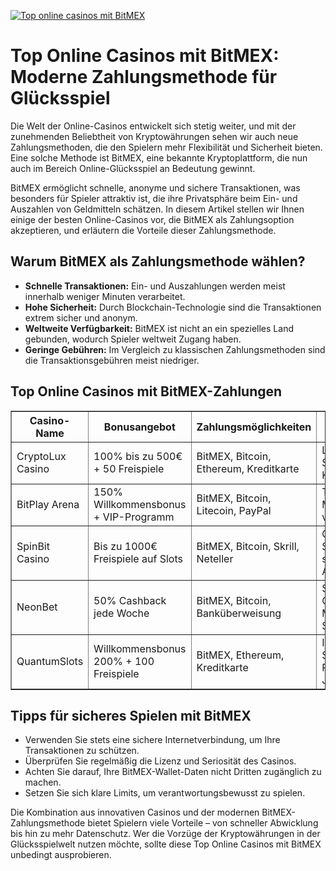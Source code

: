 [![Top online casinos mit BitMEX](https://123-caf.pages.dev/gitsignup.png)](https://vrmoo.ru/Bt82HjjY)

<h1>Top Online Casinos mit BitMEX: Moderne Zahlungsmethode für Glücksspiel</h1>  <p>Die Welt der Online-Casinos entwickelt sich stetig weiter, und mit der zunehmenden Beliebtheit von Kryptowährungen sehen wir auch neue Zahlungsmethoden, die den Spielern mehr Flexibilität und Sicherheit bieten. Eine solche Methode ist BitMEX, eine bekannte Kryptoplattform, die nun auch im Bereich Online-Glücksspiel an Bedeutung gewinnt.</p>  <p>BitMEX ermöglicht schnelle, anonyme und sichere Transaktionen, was besonders für Spieler attraktiv ist, die ihre Privatsphäre beim Ein- und Auszahlen von Geldmitteln schätzen. In diesem Artikel stellen wir Ihnen einige der besten Online-Casinos vor, die BitMEX als Zahlungsoption akzeptieren, und erläutern die Vorteile dieser Zahlungsmethode.</p>  <h2>Warum BitMEX als Zahlungsmethode wählen?</h2> <ul>   <li><strong>Schnelle Transaktionen:</strong> Ein- und Auszahlungen werden meist innerhalb weniger Minuten verarbeitet.</li>   <li><strong>Hohe Sicherheit:</strong> Durch Blockchain-Technologie sind die Transaktionen extrem sicher und anonym.</li>   <li><strong>Weltweite Verfügbarkeit:</strong> BitMEX ist nicht an ein spezielles Land gebunden, wodurch Spieler weltweit Zugang haben.</li>   <li><strong>Geringe Gebühren:</strong> Im Vergleich zu klassischen Zahlungsmethoden sind die Transaktionsgebühren meist niedriger.</li> </ul>  <h2>Top Online Casinos mit BitMEX-Zahlungen</h2> <table border="1" cellpadding="8" cellspacing="0" style="border-collapse: collapse; width: 100%;">   <thead>     <tr>       <th>Casino-Name</th>       <th>Bonusangebot</th>       <th>Zahlungsmöglichkeiten</th>       <th>Besondere Merkmale</th>     </tr>   </thead>   <tbody>     <tr>       <td>CryptoLux Casino</td>       <td>100% bis zu 500€ + 50 Freispiele</td>       <td>BitMEX, Bitcoin, Ethereum, Kreditkarte</td>       <td>Live-Dealer-Spiele, 24/7 Kundensupport</td>     </tr>     <tr>       <td>BitPlay Arena</td>       <td>150% Willkommensbonus + VIP-Programm</td>       <td>BitMEX, Bitcoin, Litecoin, PayPal</td>       <td>Tägliche Turniere, Mobile App verfügbar</td>     </tr>     <tr>       <td>SpinBit Casino</td>       <td>Bis zu 1000€ Freispiele auf Slots</td>       <td>BitMEX, Bitcoin, Skrill, Neteller</td>       <td>Große Auswahl an Spielautomaten, schnelles Auszahlungssystem</td>     </tr>     <tr>       <td>NeonBet</td>       <td>50% Cashback jede Woche</td>       <td>BitMEX, Bitcoin, Banküberweisung</td>       <td>Sportwetten + Casino, Mehrsprachiger Support</td>     </tr>     <tr>       <td>QuantumSlots</td>       <td>Willkommensbonus 200% + 100 Freispiele</td>       <td>BitMEX, Ethereum, Kreditkarte</td>       <td>Innovative Slotsoftwares, Progressiver Jackpot</td>     </tr>   </tbody> </table>  <h2>Tipps für sicheres Spielen mit BitMEX</h2> <ul>   <li>Verwenden Sie stets eine sichere Internetverbindung, um Ihre Transaktionen zu schützen.</li>   <li>Überprüfen Sie regelmäßig die Lizenz und Seriosität des Casinos.</li>   <li>Achten Sie darauf, Ihre BitMEX-Wallet-Daten nicht Dritten zugänglich zu machen.</li>   <li>Setzen Sie sich klare Limits, um verantwortungsbewusst zu spielen.</li> </ul>  <p>Die Kombination aus innovativen Casinos und der modernen BitMEX-Zahlungsmethode bietet Spielern viele Vorteile – von schneller Abwicklung bis hin zu mehr Datenschutz. Wer die Vorzüge der Kryptowährungen in der Glücksspielwelt nutzen möchte, sollte diese Top Online Casinos mit BitMEX unbedingt ausprobieren.</p>